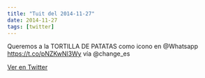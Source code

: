 ```yaml
---
title: "Tuit del 2014-11-27"
date: 2014-11-27
tags: [twitter]
---
```


Queremos a la TORTILLA DE PATATAS como icono en @Whatsapp https://t.co/pNZKwNl3Wy vía @change_es



[Ver en Twitter](https://twitter.com/i/web/status/537983113528606721)
